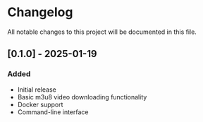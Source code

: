 # Changelog

All notable changes to this project will be documented in this file.

## [0.1.0] - 2025-01-19

### Added
- Initial release
- Basic m3u8 video downloading functionality
- Docker support
- Command-line interface 